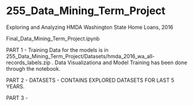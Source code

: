 # 255_Data_Mining_Term_Project
Exploring  and Analyzing HMDA Washington State Home Loans, 2016


Final_Data_Mining_Term_Project.ipynb

PART 1 - Training Data for the models is in 255_Data_Mining_Term_Project/Datasets/hmda_2016_wa_all-records_labels.zip .
Data Visualizationa and Model Training has been done through the notebook.

PART 2 - DATASETS - CONTAINS EXPLORED DATASETS FOR LAST 5 YEARS.

PART 3 - 

